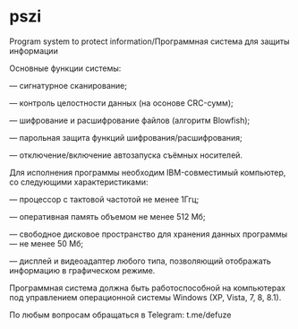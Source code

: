 # pszi
Program system to protect information/Программная система для защиты информации


Основные функции системы:

— сигнатурное сканирование;

— контроль целостности данных (на осонове CRC-сумм); 

— шифрование и расшифрование файлов (алгоритм Blowfish);

— парольная защита функций шифрования/расшифрования; 

— отключение/включение автозапуска съёмных носителей.




Для исполнения программы необходим IBM-совместимый компьютер, со следующими характеристиками:

— процессор с тактовой частотой не менее 1Ггц;

— оперативная память объемом не менее 512 Мб;

— свободное дисковое пространство для хранения данных программы — не менее 50 Мб;

— дисплей и видеоадаптер любого типа, позволяющий отображать информацию в графическом режиме.


Программная система должна быть работоспособной на  компьютерах под управлением операционной системы Windows (XP, Vista, 7, 8, 8.1).

По любым вопросам обращаться в Telegram: t.me/defuze
